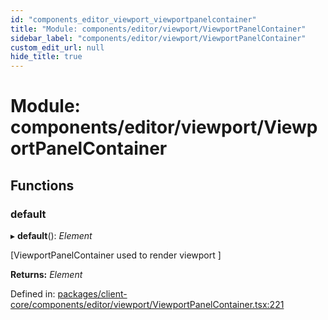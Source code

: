 ```yaml
---
id: "components_editor_viewport_viewportpanelcontainer"
title: "Module: components/editor/viewport/ViewportPanelContainer"
sidebar_label: "components/editor/viewport/ViewportPanelContainer"
custom_edit_url: null
hide_title: true
---
```


# Module: components/editor/viewport/ViewportPanelContainer

## Functions

### default

▸ **default**(): *Element*

[ViewportPanelContainer used to render viewport ]

**Returns:** *Element*

Defined in: [packages/client-core/components/editor/viewport/ViewportPanelContainer.tsx:221](https://github.com/xr3ngine/xr3ngine/blob/56376a778/packages/client-core/components/editor/viewport/ViewportPanelContainer.tsx#L221)
